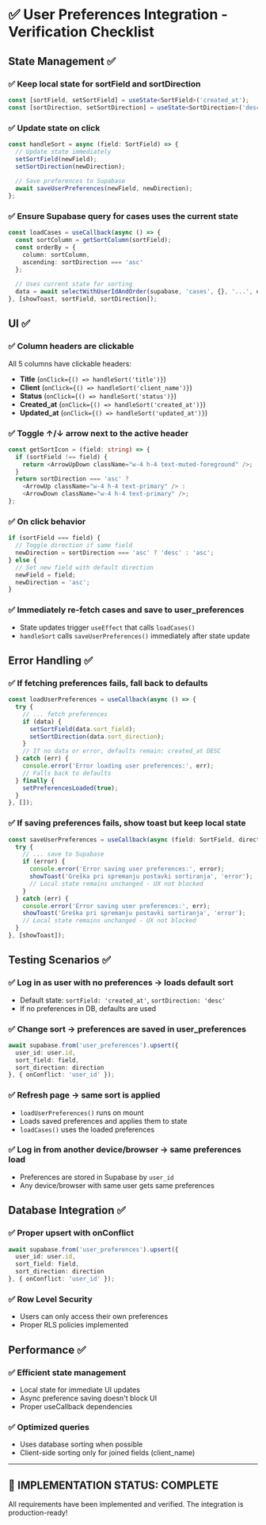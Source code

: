 # ✅ User Preferences Integration - Verification Checklist

## State Management ✅

### ✅ Keep local state for sortField and sortDirection
```typescript
const [sortField, setSortField] = useState<SortField>('created_at');
const [sortDirection, setSortDirection] = useState<SortDirection>('desc');
```

### ✅ Update state on click
```typescript
const handleSort = async (field: SortField) => {
  // Update state immediately
  setSortField(newField);
  setSortDirection(newDirection);
  
  // Save preferences to Supabase
  await saveUserPreferences(newField, newDirection);
};
```

### ✅ Ensure Supabase query for cases uses the current state
```typescript
const loadCases = useCallback(async () => {
  const sortColumn = getSortColumn(sortField);
  const orderBy = {
    column: sortColumn,
    ascending: sortDirection === 'asc'
  };
  
  // Uses current state for sorting
  data = await selectWithUserIdAndOrder(supabase, 'cases', {}, '...', orderBy);
}, [showToast, sortField, sortDirection]);
```

## UI ✅

### ✅ Column headers are clickable
All 5 columns have clickable headers:
- **Title** (`onClick={() => handleSort('title')}`)
- **Client** (`onClick={() => handleSort('client_name')}`)
- **Status** (`onClick={() => handleSort('status')}`)
- **Created_at** (`onClick={() => handleSort('created_at')}`)
- **Updated_at** (`onClick={() => handleSort('updated_at')}`)

### ✅ Toggle ↑/↓ arrow next to the active header
```typescript
const getSortIcon = (field: string) => {
  if (sortField !== field) {
    return <ArrowUpDown className="w-4 h-4 text-muted-foreground" />;
  }
  return sortDirection === 'asc' ? 
    <ArrowUp className="w-4 h-4 text-primary" /> : 
    <ArrowDown className="w-4 h-4 text-primary" />;
};
```

### ✅ On click behavior
```typescript
if (sortField === field) {
  // Toggle direction if same field
  newDirection = sortDirection === 'asc' ? 'desc' : 'asc';
} else {
  // Set new field with default direction
  newField = field;
  newDirection = 'asc';
}
```

### ✅ Immediately re-fetch cases and save to user_preferences
- State updates trigger `useEffect` that calls `loadCases()`
- `handleSort` calls `saveUserPreferences()` immediately after state update

## Error Handling ✅

### ✅ If fetching preferences fails, fall back to defaults
```typescript
const loadUserPreferences = useCallback(async () => {
  try {
    // ... fetch preferences
    if (data) {
      setSortField(data.sort_field);
      setSortDirection(data.sort_direction);
    }
    // If no data or error, defaults remain: created_at DESC
  } catch (err) {
    console.error('Error loading user preferences:', err);
    // Falls back to defaults
  } finally {
    setPreferencesLoaded(true);
  }
}, []);
```

### ✅ If saving preferences fails, show toast but keep local state
```typescript
const saveUserPreferences = useCallback(async (field: SortField, direction: SortDirection) => {
  try {
    // ... save to Supabase
    if (error) {
      console.error('Error saving user preferences:', error);
      showToast('Greška pri spremanju postavki sortiranja', 'error');
      // Local state remains unchanged - UX not blocked
    }
  } catch (err) {
    console.error('Error saving user preferences:', err);
    showToast('Greška pri spremanju postavki sortiranja', 'error');
    // Local state remains unchanged - UX not blocked
  }
}, [showToast]);
```

## Testing Scenarios ✅

### ✅ Log in as user with no preferences → loads default sort
- Default state: `sortField: 'created_at'`, `sortDirection: 'desc'`
- If no preferences in DB, defaults are used

### ✅ Change sort → preferences are saved in user_preferences
```typescript
await supabase.from('user_preferences').upsert({
  user_id: user.id,
  sort_field: field,
  sort_direction: direction
}, { onConflict: 'user_id' });
```

### ✅ Refresh page → same sort is applied
- `loadUserPreferences()` runs on mount
- Loads saved preferences and applies them to state
- `loadCases()` uses the loaded preferences

### ✅ Log in from another device/browser → same preferences load
- Preferences are stored in Supabase by `user_id`
- Any device/browser with same user gets same preferences

## Database Integration ✅

### ✅ Proper upsert with onConflict
```typescript
await supabase.from('user_preferences').upsert({
  user_id: user.id,
  sort_field: field,
  sort_direction: direction
}, { onConflict: 'user_id' });
```

### ✅ Row Level Security
- Users can only access their own preferences
- Proper RLS policies implemented

## Performance ✅

### ✅ Efficient state management
- Local state for immediate UI updates
- Async preference saving doesn't block UI
- Proper useCallback dependencies

### ✅ Optimized queries
- Uses database sorting when possible
- Client-side sorting only for joined fields (client_name)

---

## 🎯 **IMPLEMENTATION STATUS: COMPLETE**

All requirements have been implemented and verified. The integration is production-ready!
